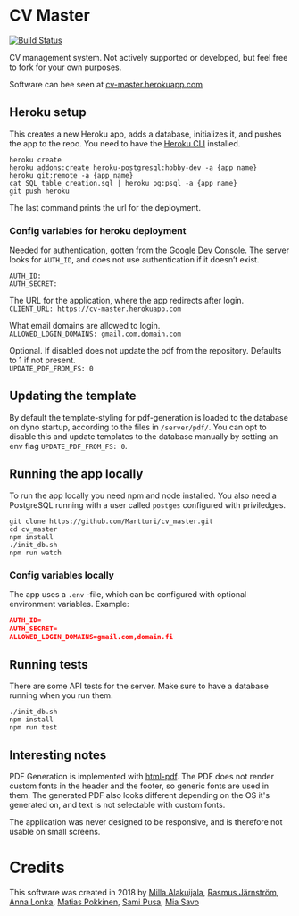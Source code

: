 # CV Master
[![Build Status](https://travis-ci.org/cv-master/CV-Master.svg?branch=master)](https://travis-ci.org/cv-master/CV-Master)

CV management system. Not actively supported or developed, but feel free to fork for your own purposes.

Software can bee seen at <a href="http://cv-master.herokuapp.com">cv-master.herokuapp.com</a>

##  Heroku setup

This creates a new Heroku app, adds a database, initializes it, and pushes the app to the repo.
You need to have the [Heroku CLI](https://devcenter.heroku.com/articles/heroku-cli) installed.


```Shell
heroku create
heroku addons:create heroku-postgresql:hobby-dev -a {app name}
heroku git:remote -a {app name}
cat SQL_table_creation.sql | heroku pg:psql -a {app name}
git push heroku
```
The last command prints the url for the deployment.


### Config variables for heroku deployment

  Needed for authentication, gotten from the [Google Dev Console](console.developers.google.com). The server looks for `AUTH_ID`, and does not use authentication if it doesn’t exist.
```
AUTH_ID:  
AUTH_SECRET:  
```

The URL for the application, where the app redirects after login.  
`CLIENT_URL: https://cv-master.herokuapp.com `

What email domains are allowed to login.  
`ALLOWED_LOGIN_DOMAINS: gmail.com,domain.com`

Optional. If disabled does not update the pdf from the repository. Defaults to 1 if not present.  
`UPDATE_PDF_FROM_FS: 0 `

## Updating the template

By default the template-styling for pdf-generation is loaded to the database on dyno startup, according to the files in `/server/pdf/`. You can opt to disable this and update templates to the database manually by setting an env flag `UPDATE_PDF_FROM_FS: 0`.

## Running the app locally

To run the app locally you need npm and node installed. You also need a PostgreSQL running with a user called `postges` configured with priviledges.

```Shell
git clone https://github.com/Martturi/cv_master.git
cd cv_master
npm install
./init_db.sh
npm run watch
```

### Config variables locally

The app uses a `.env` -file, which can be configured with optional environment variables.
Example:
```JSON
AUTH_ID=
AUTH_SECRET=
ALLOWED_LOGIN_DOMAINS=gmail.com,domain.fi
```


## Running tests

There are some API tests for the server. Make sure to have a database running when you run them.

```Shell
./init_db.sh
npm install
npm run test
```

## Interesting notes

PDF Generation is implemented with [html-pdf](https://www.npmjs.com/package/html-pdf). The PDF does not render custom fonts in the header and the footer, so generic fonts are used in them. The generated PDF also looks different depending on the OS it's generated on, and text is not selectable with custom fonts.

The application was never designed to be responsive, and is therefore not usable on small screens.

# Credits

This software was created in 2018 by [Milla Alakuijala](https://github.com/millaalakuijala), [Rasmus Järnström](https://github.com/hdjhi), [Anna Lonka](https://github.com/annalonka), [Matias Pokkinen](https://github.com/martturi), [Sami Pusa](https://github.com/samipusa), [Mia Savo](https://github.com/sidorio)
